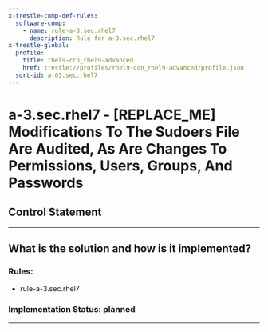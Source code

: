 ```yaml
---
x-trestle-comp-def-rules:
  software-comp:
    - name: rule-a-3.sec.rhel7
      description: Rule for a-3.sec.rhel7
x-trestle-global:
  profile:
    title: rhel9-ccn_rhel9-advanced
    href: trestle://profiles/rhel9-ccn_rhel9-advanced/profile.json
  sort-id: a-03.sec.rhel7
---
```


# a-3.sec.rhel7 - \[REPLACE_ME\] Modifications To The Sudoers File Are Audited, As Are Changes To Permissions, Users, Groups, And Passwords

## Control Statement

______________________________________________________________________

## What is the solution and how is it implemented?

<!-- For implementation status enter one of: implemented, partial, planned, alternative, not-applicable -->

<!-- Note that the list of rules under ### Rules: is read-only and changes will not be captured after assembly to JSON -->

<!-- Add control implementation description here for control: a-3.sec.rhel7 -->

### Rules:

  - rule-a-3.sec.rhel7

### Implementation Status: planned

______________________________________________________________________
